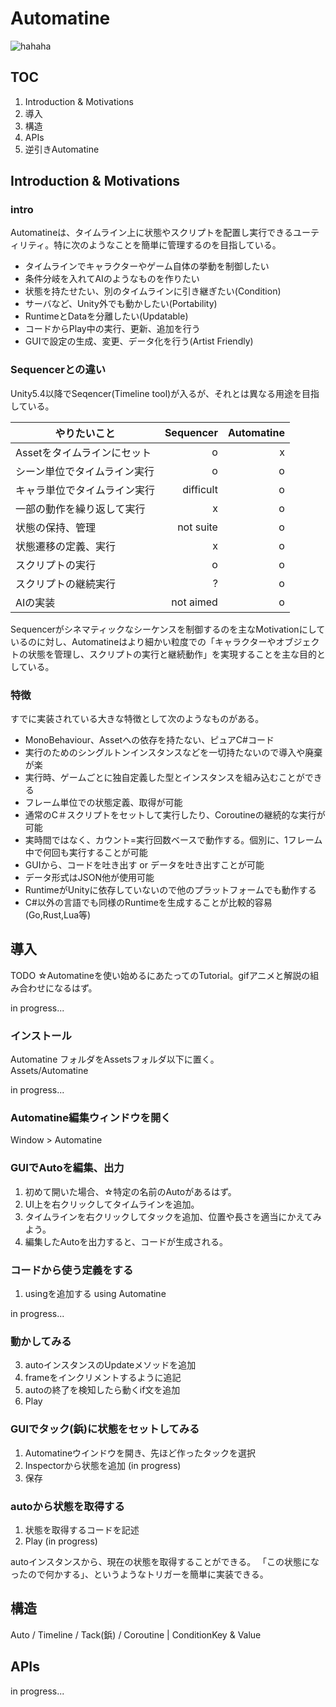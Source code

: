 
# Automatine

![hahaha](https://github.com/sassembla/Automatine/blob/master/screenshot.png "here")

## TOC
	
1. Introduction & Motivations
1. 導入
1. 構造
1. APIs
1. 逆引きAutomatine


## Introduction & Motivations

### intro
Automatineは、タイムライン上に状態やスクリプトを配置し実行できるユーティリティ。特に次のようなことを簡単に管理するのを目指している。

* タイムラインでキャラクターやゲーム自体の挙動を制御したい
* 条件分岐を入れてAIのようなものを作りたい
* 状態を持たせたい、別のタイムラインに引き継ぎたい(Condition)
* サーバなど、Unity外でも動かしたい(Portability)
* RuntimeとDataを分離したい(Updatable)
* コードからPlay中の実行、更新、追加を行う
* GUIで設定の生成、変更、データ化を行う(Artist Friendly)


### Sequencerとの違い
Unity5.4以降でSeqencer(Timeline tool)が入るが、それとは異なる用途を目指している。


| やりたいこと        | Sequencer           | Automatine  |
| ------------- |-------------:| -----:|
| Assetをタイムラインにセット		| o | x |
|シーン単位でタイムライン実行| o | o |
|キャラ単位でタイムライン実行| difficult | o |
|一部の動作を繰り返して実行| x | o |
|状態の保持、管理| not suite | o |
|状態遷移の定義、実行| x | o |
|スクリプトの実行| o | o |
|スクリプトの継続実行| ? | o |
|AIの実装| not aimed | o |


Sequencerがシネマティックなシーケンスを制御するのを主なMotivationにしているのに対し、Automatineはより細かい粒度での「キャラクターやオブジェクトの状態を管理し、スクリプトの実行と継続動作」を実現することを主な目的としている。


### 特徴
すでに実装されている大きな特徴として次のようなものがある。

* MonoBehaviour、Assetへの依存を持たない、ピュアC#コード
* 実行のためのシングルトンインスタンスなどを一切持たないので導入や廃棄が楽
* 実行時、ゲームごとに独自定義した型とインスタンスを組み込むことができる
* フレーム単位での状態定義、取得が可能
* 通常のC＃スクリプトをセットして実行したり、Coroutineの継続的な実行が可能
* 実時間ではなく、カウント=実行回数ベースで動作する。個別に、1フレーム中で何回も実行することが可能
* GUIから、コードを吐き出す or データを吐き出すことが可能
* データ形式はJSON他が使用可能
* RuntimeがUnityに依存していないので他のプラットフォームでも動作する
* C#以外の言語でも同様のRuntimeを生成することが比較的容易(Go,Rust,Lua等)


## 導入

TODO ☆Automatineを使い始めるにあたってのTutorial。gifアニメと解説の組み合わせになるはず。

in progress...

### インストール
Automatine フォルダをAssetsフォルダ以下に置く。  
Assets/Automatine

in progress...


### Automatine編集ウィンドウを開く
Window > Automatine


### GUIでAutoを編集、出力
1. 初めて開いた場合、☆特定の名前のAutoがあるはず。
1. UI上を右クリックしてタイムラインを追加。
1. タイムラインを右クリックしてタックを追加、位置や長さを適当にかえてみよう。
1. 編集したAutoを出力すると、コードが生成される。


### コードから使う定義をする
1. usingを追加する using Automatine

in progress...


### 動かしてみる
3. autoインスタンスのUpdateメソッドを追加
4. frameをインクリメントするように追記
5. autoの終了を検知したら動くif文を追加
6. Play


### GUIでタック(鋲)に状態をセットしてみる
1. Automatineウインドウを開き、先ほど作ったタックを選択
1. Inspectorから状態を追加 (in progress)
1. 保存


###  autoから状態を取得する
1. 状態を取得するコードを記述
1. Play (in progress)

autoインスタンスから、現在の状態を取得することができる。
「この状態になったので何かする」、というようなトリガーを簡単に実装できる。


## 構造
Auto / Timeline / Tack(鋲) / Coroutine | ConditionKey & Value


## APIs

in progress...
